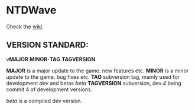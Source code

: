# NTDWave

Check the [wiki](https://github.com/NotToxicDev/NTDWave/wiki).

## VERSION STANDARD:

v**MAJOR**.**MINOR**-**TAG**.**TAGVERSION**

**MAJOR** is a major update to the game. new features etc.
**MINOR** is a minor update to the game. bug fixes etc.
**TAG** subversion tag, mainly used for development _dev_ and betas _beta_
**TAGVERSION** subversion, dev._4_ being commit 4 of development versions.

_beta_ is a compiled dev version.
